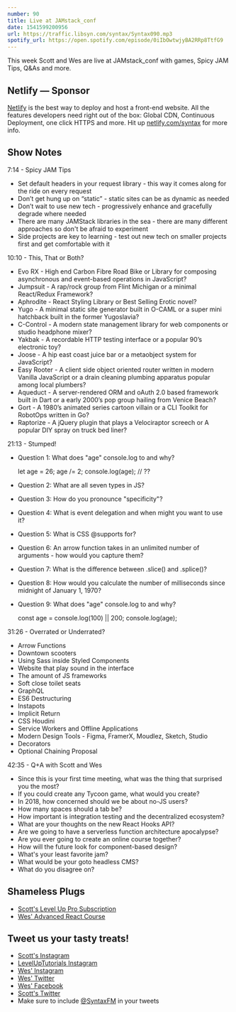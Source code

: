 ```yaml
---
number: 90
title: Live at JAMstack_conf
date: 1541599200956
url: https://traffic.libsyn.com/syntax/Syntax090.mp3
spotify_url: https://open.spotify.com/episode/0iIbOwtwjyBA2RRp8TtfG9
---
```


This week Scott and Wes are live at JAMstack_conf with games, Spicy JAM Tips, Q&As and more.

## Netlify — Sponsor

[Netlify](https://netlify.com/syntax) is the best way to deploy and host a front-end website. All the features developers need right out of the box: Global CDN, Continuous Deployment, one click HTTPS and more. Hit up [netlify.com/syntax](https://netlify.com/syntax) for more info.

## Show Notes

7:14 - Spicy JAM Tips

* Set default headers in your request library - this way it comes along for the ride on every request
* Don’t get hung up on “static” - static sites can be as dynamic as needed
* Don’t wait to use new tech - progressively enhance and gracefully degrade where needed
* There are many JAMStack libraries in the sea - there are many different approaches so don't be afraid to experiment
* Side projects are key to learning - test out new tech on smaller projects first and get comfortable with it

10:10 - This, That or Both?

* Evo RX - High end Carbon Fibre Road Bike or Library for composing asynchronous and event-based operations in JavaScript?
* Jumpsuit - A rap/rock group from Flint Michigan or a minimal React/Redux Framework?
* Aphrodite - React Styling Library or Best Selling Erotic novel?
* Yugo - A minimal static site generator built in O-CAML or a super mini hatchback built in the former Yugoslavia?
* C-Control - A modern state management library for web components or studio headphone mixer?
* Yakbak - A recordable HTTP testing interface or a popular 90’s electronic toy?
* Joose - A hip east coast juice bar or a metaobject system for JavaScript?
* Easy Rooter - A client side object oriented router written in modern Vanilla JavaScript or a drain cleaning plumbing apparatus popular among local plumbers?
* Aqueduct - A server-rendered ORM and oAuth 2.0 based framework built in Dart or a early 2000’s pop group hailing from Venice Beach?
* Gort - A 1980’s animated series cartoon villain or a CLI Toolkit for RobotOps written in Go?
* Raptorize - A jQuery plugin that plays a Velociraptor screech or A popular DIY spray on truck bed liner?

21:13 - Stumped!

* Question 1: What does "age" console.log to and why?

  let age = 26;
  age /= 2;
  console.log(age); // ??

* Question 2: What are all seven types in JS?
* Question 3: How do you pronounce "specificity"?
* Question 4: What is event delegation and when might you want to use it?
* Question 5: What is CSS @supports for?
* Question 6: An arrow function takes in an unlimited number of arguments - how would you capture them?
* Question 7: What is the difference between .slice() and .splice()?
* Question 8: How would you calculate the number of milliseconds since midnight of January 1, 1970?
* Question 9: What does "age" console.log to and why?

  const age = console.log(100) || 200;
  console.log(age);

31:26 - Overrated or Underrated?

* Arrow Functions
* Downtown scooters
* Using Sass inside Styled Components
* Website that play sound in the interface
* The amount of JS frameworks
* Soft close toilet seats
* GraphQL
* ES6 Destructuring
* Instapots
* Implicit Return
* CSS Houdini
* Service Workers and Offline Applications
* Modern Design Tools - Figma, FramerX, Moudlez, Sketch, Studio
* Decorators
* Optional Chaining Proposal

42:35 - Q+A with Scott and Wes

* Since this is your first time meeting, what was the thing that surprised you the most?
* If you could create any Tycoon game, what would you create?
* In 2018, how concerned should we be about no-JS users?
* How many spaces should a tab be?
* How important is integration testing and the decentralized ecosystem?
* What are your thoughts on the new React Hooks API?
* Are we going to have a serverless function architecture apocalypse?
* Are you ever going to create an online course together?
* How will the future look for component-based design?
* What's your least favorite jam?
* What would be your goto headless CMS?
* What do you disagree on?

## Shameless Plugs

* [Scott's Level Up Pro Subscription](https://LevelUpTutorials.com/pro)
* [Wes' Advanced React Course](https://advancedreact.com/)

## Tweet us your tasty treats!

* [Scott's Instagram](https://www.instagram.com/stolinski/)
* [LevelUpTutorials Instagram](https://www.instagram.com/LevelUpTutorials/)
* [Wes' Instagram](https://www.instagram.com/wesbos/)
* [Wes' Twitter](https://twitter.com/wesbos)
* [Wes' Facebook](https://www.facebook.com/wesbos.developer)
* [Scott's Twitter](https://twitter.com/stolinski)
* Make sure to include [@SyntaxFM](https://twitter.com/SyntaxFM) in your tweets

